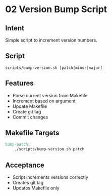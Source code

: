# 02 Version Bump Script

## Intent
Simple script to increment version numbers.

## Script
`scripts/bump-version.sh [patch|minor|major]`

## Features
- Parse current version from Makefile
- Increment based on argument
- Update Makefile
- Create git tag
- Commit changes

## Makefile Targets
```makefile
bump-patch:
	./scripts/bump-version.sh patch
```

## Acceptance
- Script increments versions correctly
- Creates git tag
- Updates Makefile only